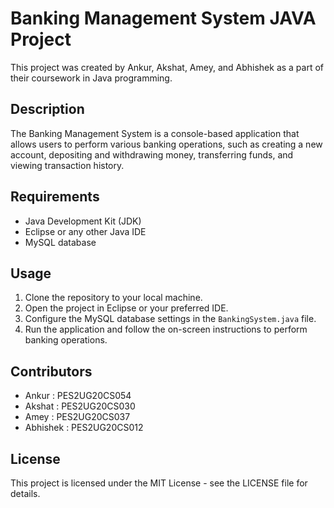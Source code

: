 # Banking Management System JAVA Project

This project was created by Ankur, Akshat, Amey, and Abhishek as a part of their coursework in Java programming.

## Description

The Banking Management System is a console-based application that allows users to perform various banking operations, such as creating a new account, depositing and withdrawing money, transferring funds, and viewing transaction history.

## Requirements

- Java Development Kit (JDK)
- Eclipse or any other Java IDE
- MySQL database

## Usage

1. Clone the repository to your local machine.
2. Open the project in Eclipse or your preferred IDE.
3. Configure the MySQL database settings in the `BankingSystem.java` file.
4. Run the application and follow the on-screen instructions to perform banking operations.

## Contributors

- Ankur : PES2UG20CS054
- Akshat : PES2UG20CS030
- Amey : PES2UG20CS037
- Abhishek : PES2UG20CS012

## License

This project is licensed under the MIT License - see the LICENSE file for details.

